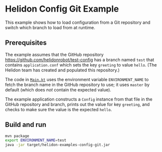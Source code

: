 # Helidon Config Git Example

This example shows how to load configuration from a Git repository
and switch which branch to load from at runtime.

## Prerequisites

The example assumes that the GitHub repository <https://github.com/helidonrobot/test-config>
has a branch named `test` that contains `application.conf` which sets the key
`greeting` to value `hello`. (The Helidon team has created and populated this 
repository.)

The code in [`Main.kt`](src/main/kotlin/io/helidon/kotlin/config/examples/git/Main.kt)
uses the environment variable `ENVIRONMENT_NAME` to fetch the branch name
in the GitHub repository to use; it uses `master` by default (which does _not_ 
contain the expected value).

The example application constructs a `Config` instance from that file in the 
GitHub repository and branch, prints out the value for key `greeting`, and 
checks to make sure the value is the expected `hello`.

## Build and run

```bash
mvn package
export ENVIRONMENT_NAME=test
java -jar target/helidon-examples-config-git.jar
```

